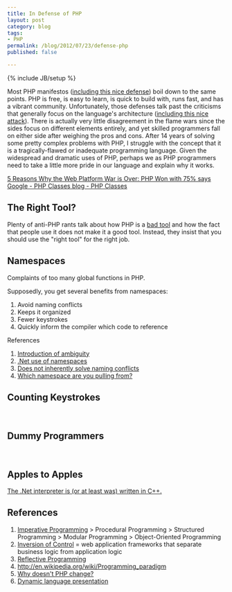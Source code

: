 ```yaml
---
title: In Defense of PHP
layout: post
category: blog
tags:
- PHP
permalink: /blog/2012/07/23/defense-php
published: false

---
```

{% include JB/setup %}
<div id="node-178" class="node node-blog node-promoted node-unpublished">
  <div class="content clearfix">
    <div class="field field-name-body field-type-text-with-summary field-label-hidden"><div class="field-items"><div class="field-item even"><p>Most PHP manifestos (<a href="http://www.itsabacus.com/blog/2011/01/the-unbeatable-benefits-of-php/">including this nice defense</a>) boil down to the same points. PHP is free, is easy to learn, is quick to build with, runs fast, and has a vibrant community. Unfortunately, those defenses talk past the criticisms that generally focus on the language's architecture (<a href="http://me.veekun.com/blog/2012/04/09/php-a-fractal-of-bad-design/">including this nice attack</a>). There is actually very little disagreement in the flame wars since the sides focus on different elements entirely, and yet skilled programmers fall on either side after weighing the pros and cons. After 14 years of solving some pretty complex problems with PHP, I struggle with the concept that it is a tragically-flawed or inadequate programming language. Given the widespread and dramatic uses of PHP, perhaps we as PHP programmers need to take a little more pride in our language and explain why it works.</p>
<p><a href="http://www.phpclasses.org/blog/post/208-5-Reasons-Why-the-Web-Platform-War-is-Over-PHP-Won-with-75-says-Google.html">5 Reasons Why the Web Platform War is Over: PHP Won with 75% says Google - PHP Classes blog - PHP Classes</a></p>
<h2>
	The Right Tool?</h2>
<p>Plenty of anti-PHP rants talk about how PHP is a <a href="http://www.flickr.com/photos/raindrift/7095238893/">bad tool</a> and how the fact that people use it does not make it a good tool. Instead, they insist that you should use the "right tool" for the right job.</p>
<h2>
	Namespaces</h2>
<p>Complaints of too many global functions in PHP.</p>
<p>Supposedly, you get several benefits from namespaces:</p>
<ol><li>
		Avoid naming conflicts</li>
	<li>
		Keeps it organized</li>
	<li>
		Fewer keystrokes</li>
	<li>
		Quickly inform the compiler which code to reference</li>
</ol><p>References</p>
<ol><li>
		<a href="http://www.gotw.ca/publications/mill08.htm">Introduction of ambiguity</a></li>
	<li>
		<a href="http://www.simple-talk.com/dotnet/.net-framework/defining-.net-components-with-namespaces/#two">.Net use of namespaces</a></li>
	<li>
		<a href="http://jobinjohn.blogspot.com/2011/06/namespace-in-c-and-its-advantages.html">Does not inherently solve naming conflicts</a></li>
	<li>
		<a href="http://www.dotnetspider.com/tutorials/DotNet-Tutorial-274.aspx">Which namespace are you pulling from?</a></li>
</ol><h2>
	Counting Keystrokes</h2>
<p> </p>
<h2>
	Dummy Programmers</h2>
<p> </p>
<h2>
	Apples to Apples</h2>
<p><a href="http://social.msdn.microsoft.com/forums/en-US/netfxbcl/thread/e7ca66a9-aac5-47b7-b41f-01b1f1543f38/">The .Net interpreter is (or at least was) written in C++.</a></p>
<h2>
	References</h2>
<ol><li>
		<a href="http://en.wikipedia.org/wiki/Imperative_programming">Imperative Programming</a> &gt; Procedural Programming &gt; Structured Programming &gt; Modular Programming &gt; Object-Oriented Programming</li>
	<li>
		<a href="http://en.wikipedia.org/wiki/Inversion_of_control">Inversion of Control</a> = web application frameworks that separate business logic from application logic</li>
	<li>
		<a href="http://en.wikipedia.org/wiki/Reflective_programming">Reflective Programming</a></li>
	<li>
		<a href="http://en.wikipedia.org/wiki/Programming_paradigm">http://en.wikipedia.org/wiki/Programming_paradigm</a></li>
	<li>
		<a href="http://news.php.net/php.internals/58385">Why doesn't PHP change?</a></li>
	<li>
		<a href="http://steve-yegge.blogspot.com/2008/05/dynamic-languages-strike-back.html">Dynamic language presentation</a></li>
</ol></div></div></div>  </div>
</div>
